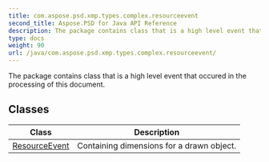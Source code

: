 ```yaml
---
title: com.aspose.psd.xmp.types.complex.resourceevent
second_title: Aspose.PSD for Java API Reference
description: The package contains class that is a high level event that occured in the processing of this document.
type: docs
weight: 90
url: /java/com.aspose.psd.xmp.types.complex.resourceevent/
---
```



The package contains class that is a high level event that occured in the processing of this document.


## Classes

| Class | Description |
| --- | --- |
| [ResourceEvent](../com.aspose.psd.xmp.types.complex.resourceevent/resourceevent) | Containing dimensions for a drawn object. |
